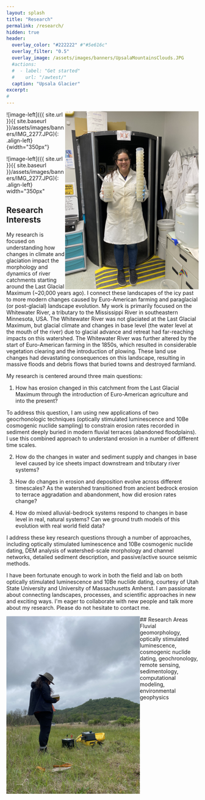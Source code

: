 ```yaml
---
layout: splash
title: "Research"
permalink: /research/
hidden: true
header:
  overlay_color: "#222222" #"#5e616c"
  overlay_filter: "0.5"
  overlay_image: /assets/images/banners/UpsalaMountainsClouds.JPG
  #actions:
  #  - label: "Get started"
  #    url: "/awtest/"
  caption: "Upsala Glacier"
excerpt:
#         
---
```

<img style= "float: right;" alt="" src="/assets/images/banners/IMG_2277.JPG" alt="OSL Lab Aftermath" width="350px">

![image-left]({{ site.url }}{{ site.baseurl }}/assets/images/banners/IMG_2277.JPG){: .align-left} {width="350px"}

![image-left]({{ site.url }}{{ site.baseurl }}/assets/images/banners/IMG_2277.JPG){: .align-left} width="350px"


## Research Interests

My research is focused on understanding how changes in climate and glaciation impact the morphology and dynamics of river catchments starting around the Last Glacial Maximum (~20,000 years ago). I connect these landscapes of the icy past to more modern changes caused by Euro-American farming and paraglacial (or post-glacial) landscape evolution. My work is primarily focused on the Whitewater River, a tributary to the Mississippi River in southeastern Minnesota, USA. The Whitewater River was not glaciated at the Last Glacial Maximum, but glacial climate and changes in base level (the water level at the mouth of the river) due to glacial advance and retreat had far-reaching impacts on this watershed. The Whitewater River was further altered by the start of Euro-American farming in the 1850s, which resulted in considerable vegetation clearing and the introduction of plowing. These land use changes had devastating consequences on this landscape, resulting in massive floods and debris flows that buried towns and destroyed farmland.

My research is centered around three main questions:

1. How has erosion changed in this catchment from the Last Glacial Maximum through the introduction of Euro-American agriculture and into the present?

To address this question, I am using new applications of two geocrhonologic techniques (optically stimulated luminescence and 10Be cosmogenic nuclide sampling) to constrain erosion rates recorded in sediment deeply buried in modern fluvial terraces (abandoned floodplains). I use this combined approach to understand erosion in a number of different time scales.

2. How do the changes in water and sediment supply and changes in base level caused by ice sheets impact downstream and tributary river systems?


2. How do changes in erosion and deposition evolve across different timescales?
As the watershed transitioned from ancient bedrock erosion to terrace aggradation and abandonment, how did erosion rates change?
3. How do mixed alluvial-bedrock systems respond to changes in base level in real, natural systems? Can we ground truth models of this evolution with real world field data?

I address these key research questions through a number of approaches, including optically stimulated luminescence and 10Be cosmogenic nuclide dating, DEM analysis of watershed-scale morphology and channel networks, detailed sediment description, and passive/active source seismic methods.

I have been fortunate enough to work in both the field and lab on both optically stimulated luminescence and 10Be nuclide dating, courtesy of Utah State University and University of Massachusetts Amherst. I am passionate about connecting landscapes, processes, and scientific approaches in new and exciting ways. I'm eager to collaborate with new people and talk more about my research. Please do not hesitate to contact me.

<img align="left" src="/assets/images/banners/IMG_0211.JPG" alt="Seismic Refraction" width="350px">
## Research Areas
Fluvial geomorphology, optically stimulated luminescence, cosmogenic nuclide dating, geochronology, remote sensing, sedimentology, computational modeling, environmental geophysics
